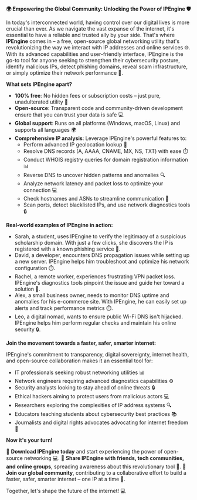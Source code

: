 **🌍 Empowering the Global Community: Unlocking the Power of IPEngine 🛡️**

In today's interconnected world, having control over our digital lives is more crucial than ever. As we navigate the vast expanse of the internet, it's essential to have a reliable and trusted ally by your side. That's where **IPEngine** comes in – a free, open-source global networking utility that's revolutionizing the way we interact with IP addresses and online services 🌐. With its advanced capabilities and user-friendly interface, IPEngine is the go-to tool for anyone seeking to strengthen their cybersecurity posture, identify malicious IPs, detect phishing domains, reveal scam infrastructure, or simply optimize their network performance 🔀.

**What sets IPEngine apart?**

* **100% free**: No hidden fees or subscription costs – just pure, unadulterated utility 🎁
* **Open-source**: Transparent code and community-driven development ensure that you can trust your data is safe 💻
* **Global support**: Runs on all platforms (Windows, macOS, Linux) and supports all languages 🌍
* **Comprehensive IP analysis**: Leverage IPEngine's powerful features to:
	+ Perform advanced IP geolocation lookup 🔎
	+ Resolve DNS records (A, AAAA, CNAME, MX, NS, TXT) with ease ⏱️
	+ Conduct WHOIS registry queries for domain registration information 📊
	+ Reverse DNS to uncover hidden patterns and anomalies 🔍
	+ Analyze network latency and packet loss to optimize your connection 💻
	+ Check hostnames and ASNs to streamline communication 📨
	+ Scan ports, detect blacklisted IPs, and use network diagnostics tools 🔒

**Real-world examples of IPEngine in action:**

* Sarah, a student, uses IPEngine to verify the legitimacy of a suspicious scholarship domain. With just a few clicks, she discovers the IP is registered with a known phishing service 🚨.
* David, a developer, encounters DNS propagation issues while setting up a new server. IPEngine helps him troubleshoot and optimize his network configuration ⏱️.
* Rachel, a remote worker, experiences frustrating VPN packet loss. IPEngine's diagnostics tools pinpoint the issue and guide her toward a solution 🤝.
* Alex, a small business owner, needs to monitor DNS uptime and anomalies for his e-commerce site. With IPEngine, he can easily set up alerts and track performance metrics ⏱️.
* Leo, a digital nomad, wants to ensure public Wi-Fi DNS isn't hijacked. IPEngine helps him perform regular checks and maintain his online security 🔒.

**Join the movement towards a faster, safer, smarter internet:**

IPEngine's commitment to transparency, digital sovereignty, internet health, and open-source collaboration makes it an essential tool for:

* IT professionals seeking robust networking utilities 📊
* Network engineers requiring advanced diagnostics capabilities ⚙️
* Security analysts looking to stay ahead of online threats 🔒
* Ethical hackers aiming to protect users from malicious actors 💻
* Researchers exploring the complexities of IP address systems 🔍
* Educators teaching students about cybersecurity best practices 📚
* Journalists and digital rights advocates advocating for internet freedom 📰

**Now it's your turn!**

🎉 **Download IPEngine today** and start experiencing the power of open-source networking 💻.
👥 **Share IPEngine with friends, tech communities, and online groups**, spreading awareness about this revolutionary tool 🔗.
🤝 **Join our global community**, contributing to a collaborative effort to build a faster, safer, smarter internet – one IP at a time 🚀.

Together, let's shape the future of the internet! 💻